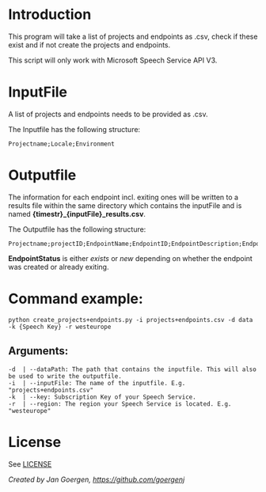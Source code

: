 # Introduction
This program will take a list of projects and endpoints as .csv, check if these exist and if not create the projects and endpoints.

This script will only work with Microsoft Speech Service API V3.

# InputFile
A list of projects and endpoints needs to be provided as .csv.

The Inputfile has the following structure:
```
Projectname;Locale;Environment
```

# Outputfile
The information for each endpoint incl. exiting ones will be written to a results file within the same directory which contains the inputFile and is named
**{timestr}_{inputFile}_results.csv**.

The Outputfile has the following structure:
```
Projectname;projectID;EndpointName;EndpointID;EndpointDescription;EndpointStatus
```

**EndpointStatus** is either *exists* or *new* depending on whether the endpoint was created or already exiting.

# Command example:
```
python create_projects+endpoints.py -i projects+endpoints.csv -d data -k {Speech Key} -r westeurope
```


## Arguments:

    -d  | --dataPath: The path that contains the inputfile. This will also be used to write the outputfile.
    -i  | --inputFile: The name of the inputfile. E.g. "projects+endpoints.csv"
    -k  | --key: Subscription Key of your Speech Service.
    -r  | --region: The region your Speech Service is located. E.g. "westeurope"


# License
See [LICENSE](./LICENSE)

*Created by Jan Goergen, https://github.com/goergenj*